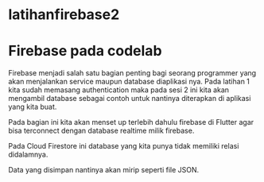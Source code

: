 # latihanfirebase2

# Firebase pada codelab 

Firebase menjadi salah satu bagian penting bagi seorang programmer yang akan menjalankan service maupun database diaplikasi nya. Pada latihan 1 kita sudah memasang authentication maka pada sesi 2 ini kita akan mengambil database sebagai contoh untuk nantinya diterapkan di aplikasi yang kita buat.

Pada bagian ini kita akan menset up terlebih dahulu firebase di Flutter agar bisa terconnect dengan database realtime milik firebase.

Pada Cloud Firestore ini database yang kita punya tidak memiliki relasi didalamnya.

Data yang disimpan nantinya akan mirip seperti file JSON.

